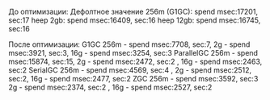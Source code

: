 До оптимизации:
Дефолтное значение 256m (G1GC): spend msec:17201, sec:17
heep 2gb: spend msec:16409, sec:16
heep 12gb: spend msec:16745, sec:16

После оптимизации:
G1GC 256m - spend msec:7708, sec:7, 2g - spend msec:3921, sec:3, 16g - spend msec:3254, sec:3
ParallelGC 256m - spend msec:15874, sec:15, 2g - spend msec:2472, sec:2 , 16g - spend msec:2463, sec:2
SerialGC 256m - spend msec:4569, sec:4 , 2g - spend msec:2512, sec:2, 16g - spend msec:2477, sec:2
ZGC 256m - spend msec:3592, sec:3 2g - spend msec:2374, sec:2 , 16g - spend msec:2527, sec:2
